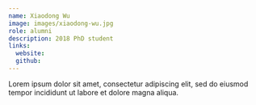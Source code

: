 ```yaml
---
name: Xiaodong Wu
image: images/xiaodong-wu.jpg
role: alumni
description: 2018 PhD student
links:
  website: 
  github: 
---
```


Lorem ipsum dolor sit amet, consectetur adipiscing elit, sed do eiusmod tempor incididunt ut labore et dolore magna aliqua.
